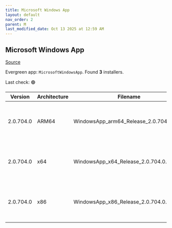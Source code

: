 ```yaml
---
title: Microsoft Windows App
layout: default
nav_order: 2
parent: M
last_modified_date: Oct 13 2025 at 12:59 AM
---
```


## Microsoft Windows App

[Source](https://learn.microsoft.com/en-us/windows-app/whats-new)

Evergreen app: `MicrosoftWindowsApp`. Found **3** installers.

Last check: 🟢

| Version   | Architecture | Filename                                | URI                                                                                                                                                                                                                                                                            |
| --------- | ------------ | --------------------------------------- | ------------------------------------------------------------------------------------------------------------------------------------------------------------------------------------------------------------------------------------------------------------------------------ |
| 2.0.704.0 | ARM64        | WindowsApp_arm64_Release_2.0.704.0.msix | [https://res.cdn.office.net/remote-desktop-windows-client/267b7ffa-d855-4b7e-a887-f5905718786b/WindowsApp_arm64_Release_2.0.704.0.msix](https://res.cdn.office.net/remote-desktop-windows-client/267b7ffa-d855-4b7e-a887-f5905718786b/WindowsApp_arm64_Release_2.0.704.0.msix) |
| 2.0.704.0 | x64          | WindowsApp_x64_Release_2.0.704.0.msix   | [https://res.cdn.office.net/remote-desktop-windows-client/209dbcc9-0c6e-4139-bbd0-dc329d1c0563/WindowsApp_x64_Release_2.0.704.0.msix](https://res.cdn.office.net/remote-desktop-windows-client/209dbcc9-0c6e-4139-bbd0-dc329d1c0563/WindowsApp_x64_Release_2.0.704.0.msix)     |
| 2.0.704.0 | x86          | WindowsApp_x86_Release_2.0.704.0.msix   | [https://res.cdn.office.net/remote-desktop-windows-client/b1e9c7c4-7f34-4921-b5f5-d16ec26b2768/WindowsApp_x86_Release_2.0.704.0.msix](https://res.cdn.office.net/remote-desktop-windows-client/b1e9c7c4-7f34-4921-b5f5-d16ec26b2768/WindowsApp_x86_Release_2.0.704.0.msix)     |
